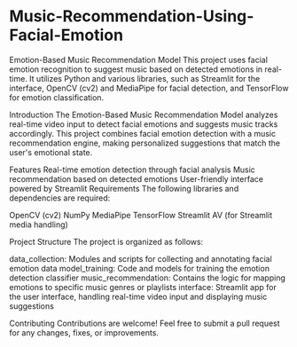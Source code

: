 # Music-Recommendation-Using-Facial-Emotion

Emotion-Based Music Recommendation Model
This project uses facial emotion recognition to suggest music based on detected emotions in real-time. It utilizes Python and various libraries, such as Streamlit for the interface, OpenCV (cv2) and MediaPipe for facial detection, and TensorFlow for emotion classification.

Introduction
The Emotion-Based Music Recommendation Model analyzes real-time video input to detect facial emotions and suggests music tracks accordingly. This project combines facial emotion detection with a music recommendation engine, making personalized suggestions that match the user's emotional state.

Features
Real-time emotion detection through facial analysis
Music recommendation based on detected emotions
User-friendly interface powered by Streamlit
Requirements
The following libraries and dependencies are required:

OpenCV (cv2)
NumPy
MediaPipe
TensorFlow
Streamlit
AV (for Streamlit media handling)

Project Structure
The project is organized as follows:

data_collection: Modules and scripts for collecting and annotating facial emotion data
model_training: Code and models for training the emotion detection classifier
music_recommendation: Contains the logic for mapping emotions to specific music genres or playlists
interface: Streamlit app for the user interface, handling real-time video input and displaying music suggestions

Contributing
Contributions are welcome! Feel free to submit a pull request for any changes, fixes, or improvements.
